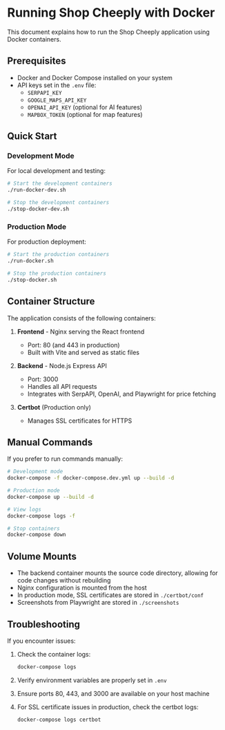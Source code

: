 # Running Shop Cheeply with Docker

This document explains how to run the Shop Cheeply application using Docker containers.

## Prerequisites

- Docker and Docker Compose installed on your system
- API keys set in the `.env` file:
  - `SERPAPI_KEY`
  - `GOOGLE_MAPS_API_KEY`
  - `OPENAI_API_KEY` (optional for AI features)
  - `MAPBOX_TOKEN` (optional for map features)

## Quick Start

### Development Mode

For local development and testing:

```bash
# Start the development containers
./run-docker-dev.sh

# Stop the development containers
./stop-docker-dev.sh
```

### Production Mode

For production deployment:

```bash
# Start the production containers
./run-docker.sh

# Stop the production containers
./stop-docker.sh
```

## Container Structure

The application consists of the following containers:

1. **Frontend** - Nginx serving the React frontend
   - Port: 80 (and 443 in production)
   - Built with Vite and served as static files

2. **Backend** - Node.js Express API
   - Port: 3000
   - Handles all API requests
   - Integrates with SerpAPI, OpenAI, and Playwright for price fetching

3. **Certbot** (Production only)
   - Manages SSL certificates for HTTPS

## Manual Commands

If you prefer to run commands manually:

```bash
# Development mode
docker-compose -f docker-compose.dev.yml up --build -d

# Production mode
docker-compose up --build -d

# View logs
docker-compose logs -f

# Stop containers
docker-compose down
```

## Volume Mounts

- The backend container mounts the source code directory, allowing for code changes without rebuilding
- Nginx configuration is mounted from the host
- In production mode, SSL certificates are stored in `./certbot/conf`
- Screenshots from Playwright are stored in `./screenshots`

## Troubleshooting

If you encounter issues:

1. Check the container logs:
   ```bash
   docker-compose logs
   ```

2. Verify environment variables are properly set in `.env`

3. Ensure ports 80, 443, and 3000 are available on your host machine

4. For SSL certificate issues in production, check the certbot logs:
   ```bash
   docker-compose logs certbot
   ``` 